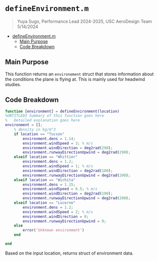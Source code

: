 # `defineEnvironment.m`
> Yuya Sugo, Performance Lead 2024-2025, USC AeroDesign Team </br> 5/14/2024

<!--ts-->
* [defineEnvironment.m](#defineenvironmentm)
   * [Main Purpose](#main-purpose)
   * [Code Breakdown](#code-breakdown)

<!-- Created by https://github.com/ekalinin/github-markdown-toc -->
<!-- Added by: yuyasugo, at: Wed May 29 00:49:45 JST 2024 -->

<!--te-->

## Main Purpose
This function returns an `environement` struct that stores information about the conditions the plane is flying at. This is mainly used for headwind studies.

## Code Breakdown
```MATLAB
function [environment] = defineEnvironment(location)
%UNTITLED3 Summary of this function goes here
%   Detailed explanation goes here
environment = [];
    % density in kg/m^3
    if location == "Tucson"
        environment.dens = 1.14;
        environment.windSpeed = 3; % m/s
        environment.windDirection = deg2rad(290);
        environment.runwayDirectionUpwind = deg2rad(290);
    elseif location == "Whittier"
        environment.dens = 1.2;
        environment.windSpeed = 1; % m/s
        environment.windDirection = deg2rad(180);
        environment.runwayDirectionUpwind = deg2rad(200);
    elseif location == "Wichita"
        environment.dens = 1.15;
        environment.windSpeed = 6.5; % m/s
        environment.windDirection = deg2rad(190);
        environment.runwayDirectionUpwind = deg2rad(200);
    elseif location == "Lucerne"
        environment.dens = 1.2;
        environment.windSpeed = 2; % m/s
        environment.windDirection = 0;
        environment.runwayDirectionUpwind = 0;
    else
        error('Unknown environment')
    end

end
```
Based on the input location, returns struct of environment data. 
